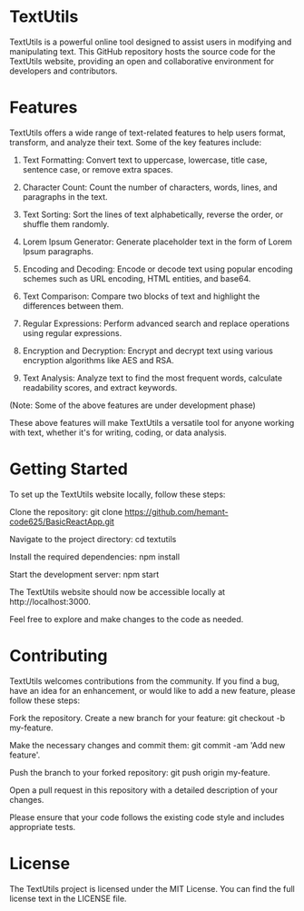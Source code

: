 <h1>TextUtils</h1>
TextUtils is a powerful online tool designed to assist users in modifying and manipulating text. This GitHub repository hosts the source code for the TextUtils website, providing an open and collaborative environment for developers and contributors.

<h1>Features</h1>
TextUtils offers a wide range of text-related features to help users format, transform, and analyze their text. Some of the key features include:

1. Text Formatting: Convert text to uppercase, lowercase, title case, sentence case, or remove extra spaces.

2. Character Count: Count the number of characters, words, lines, and paragraphs in the text.

3. Text Sorting: Sort the lines of text alphabetically, reverse the order, or shuffle them randomly.

4. Lorem Ipsum Generator: Generate placeholder text in the form of Lorem Ipsum paragraphs.

5. Encoding and Decoding: Encode or decode text using popular encoding schemes such as URL encoding, HTML entities, and base64.

6. Text Comparison: Compare two blocks of text and highlight the differences between them.

7. Regular Expressions: Perform advanced search and replace operations using regular expressions.

8. Encryption and Decryption: Encrypt and decrypt text using various encryption algorithms like AES and RSA.

9. Text Analysis: Analyze text to find the most frequent words, calculate readability scores, and extract keywords.

(Note: Some of the above features are under development phase)

These above features will make TextUtils a versatile tool for anyone working with text, whether it's for writing, coding, or data analysis.


<h1>Getting Started</h1>
To set up the TextUtils website locally, follow these steps:

Clone the repository: git clone https://github.com/hemant-code625/BasicReactApp.git

Navigate to the project directory: cd textutils

Install the required dependencies: npm install

Start the development server: npm start

The TextUtils website should now be accessible locally at http://localhost:3000. 

Feel free to explore and make changes to the code as needed.

<h1>Contributing</h1>
TextUtils welcomes contributions from the community. If you find a bug, have an idea for an enhancement, or would like to add a new feature, please follow these steps:

Fork the repository.
Create a new branch for your feature: git checkout -b my-feature.

Make the necessary changes and commit them: git commit -am 'Add new feature'.

Push the branch to your forked repository: git push origin my-feature.

Open a pull request in this repository with a detailed description of your changes.

Please ensure that your code follows the existing code style and includes appropriate tests.

<h1>License</h1>
The TextUtils project is licensed under the MIT License. You can find the full license text in the LICENSE file.
